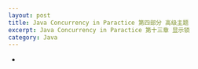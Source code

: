 ```yaml
---
layout: post
title: Java Concurrency in Paractice 第四部分 高级主题
excerpt: Java Concurrency in Paractice 第十三章 显示锁
category: Java
---
```

- 
